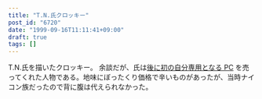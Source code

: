 ```yaml
---
title: "T.N.氏クロッキー"
post_id: "6720"
date: "1999-09-16T11:11:41+09:00"
draft: true
tags: []
---
```



T.N.氏を描いたクロッキー。 余談だが、氏は[後に初の自分専用となる PC](https://danmaq.com/pc-9821) を売ってくれた人物である。地味にぼったくり価格で辛いものがあったが、当時ナイコン族だったので背に腹は代えられなかった。
